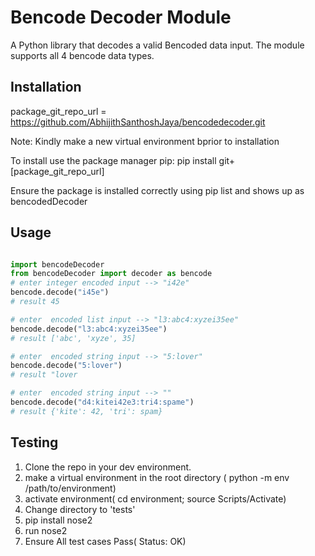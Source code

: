 # Bencode Decoder Module

A Python library that decodes a valid Bencoded data input. The module supports all 4 bencode data types.

## Installation

package_git_repo_url = https://github.com/AbhijithSanthoshJaya/bencodedecoder.git

Note: Kindly make a new virtual environment bprior to installation

To install use the package manager pip:
pip install git+[package_git_repo_url]

Ensure the package is installed correctly using pip list and shows up as bencodedDecoder

## Usage

```python

import bencodeDecoder
from bencodeDecoder import decoder as bencode
# enter integer encoded input --> "i42e"
bencode.decode("i45e")
# result 45

# enter  encoded list input --> "l3:abc4:xyzei35ee"
bencode.decode("l3:abc4:xyzei35ee")
# result ['abc', 'xyze', 35]

# enter  encoded string input --> "5:lover"
bencode.decode("5:lover")
# result "lover

# enter  encoded string input --> ""
bencode.decode("d4:kitei42e3:tri4:spame")
# result {'kite': 42, 'tri': spam}

```

## Testing

1. Clone the repo in your dev environment.
2. make a virtual environment in the root directory ( python -m env /path/to/environment)
3. activate environment( cd environment; source Scripts/Activate)
4. Change directory to 'tests'
5. pip install nose2
6. run nose2
7. Ensure All test cases Pass( Status: OK)
